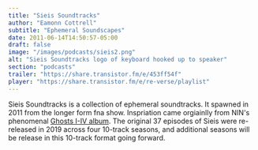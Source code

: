 ```yaml
---
title: "Sieis Soundtracks"
author: "Eamonn Cottrell"
subtitle: "Ephemeral Soundscapes"
date: 2011-06-14T14:50:57-05:00
draft: false
image: "/images/podcasts/sieis2.png"
alt: "Sieis Soundtracks logo of keyboard hooked up to speaker"
section: "podcasts"
trailer: "https://share.transistor.fm/e/453ff54f"
player: "https://share.transistor.fm/e/re-verse/playlist"
---
```


Sieis Soundtracks is a collection of ephemeral soundtracks. It spawned in 2011 from the longer form fna show. Inspriation came orgiainlly from NIN's phenomenal [Ghosts I-IV album](https://www.nin.wiki/Ghosts). The original 37 episodes of Sieis were re-released in 2019 across four 10-track seasons, and additional seasons will be release in this 10-track format going forward.